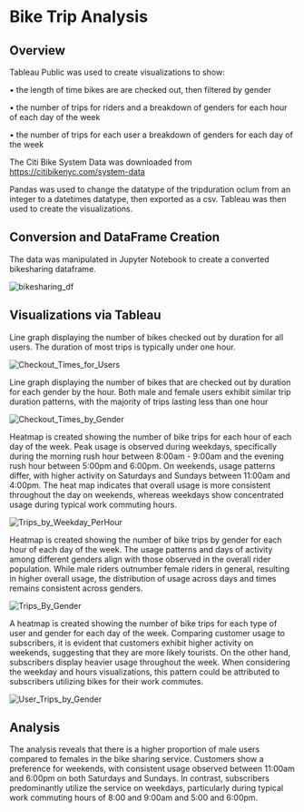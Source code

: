 # Bike Trip Analysis 

## Overview 

Tableau Public was used to create visualizations to show:

•	the length of time bikes are are checked out, then filtered by gender

•	the number of trips for riders and a breakdown of genders for each hour of each day of the week

•	the number of trips for each user a breakdown of genders for each day of the week

The Citi Bike System Data was downloaded from https://citibikenyc.com/system-data

Pandas was used to change the datatype of the tripduration oclum from an integer to a datetimes datatype, then exported as a csv. Tableau was then used to create the visualizations. 

## Conversion and DataFrame Creation

The data was manipulated in Jupyter Notebook to create a converted bikesharing dataframe. 

![bikesharing_df](https://github.com/saraglenn/bikesharing/assets/119461431/2d539a7a-1b8b-4b44-b142-ddcb5cc8f9a9)

## Visualizations via Tableau

Line graph displaying the number of bikes checked out by duration for all users. 
The duration of most trips is typically under one hour.
 
 ![Checkout_Times_for_Users](https://github.com/saraglenn/bikesharing/assets/119461431/463f8517-3e4e-4121-8c7f-bd21d4d4b90c)


Line graph displaying the number of bikes that are checked out by duration for each gender by the hour. Both male and female users exhibit similar trip duration patterns, with the majority of trips lasting less than one hour
 
 ![Checkout_Times_by_Gender](https://github.com/saraglenn/bikesharing/assets/119461431/2ba3b8e6-9261-43aa-bf41-209ce89eb40f)


Heatmap is created showing the number of bike trips for each hour of each day of the week. Peak usage is observed during weekdays, specifically during the morning rush hour between 8:00am - 9:00am and the evening rush hour between 5:00pm and 6:00pm. On weekends, usage patterns differ, with higher activity on Saturdays and Sundays between 11:00am and 4:00pm. The heat map indicates that overall usage is more consistent throughout the day on weekends, whereas weekdays show concentrated usage during typical work commuting hours.

![Trips_by_Weekday_PerHour](https://github.com/saraglenn/bikesharing/assets/119461431/555c9794-00a8-4956-bb24-320b57ffa18d)


Heatmap is created showing the number of bike trips by gender for each hour of each day of the week. The usage patterns and days of activity among different genders align with those observed in the overall rider population. While male riders outnumber female riders in general, resulting in higher overall usage, the distribution of usage across days and times remains consistent across genders.

![Trips_By_Gender](https://github.com/saraglenn/bikesharing/assets/119461431/5045184f-6c3f-41e3-80be-265d3042b456)


A heatmap is created showing the number of bike trips for each type of user and gender for each day of the week. Comparing customer usage to subscribers, it is evident that customers exhibit higher activity on weekends, suggesting that they are more likely tourists. On the other hand, subscribers display heavier usage throughout the week. When considering the weekday and hours visualizations, this pattern could be attributed to subscribers utilizing bikes for their work commutes.


![User_Trips_by_Gender](https://github.com/saraglenn/bikesharing/assets/119461431/747770f9-e874-4909-90c5-2a2f1c0223da)

## Analysis

The analysis reveals that there is a higher proportion of male users compared to females in the bike sharing service. Customers show a preference for weekends, with consistent usage observed between 11:00am and 6:00pm on both Saturdays and Sundays. In contrast, subscribers predominantly utilize the service on weekdays, particularly during typical work commuting hours of 8:00 and 9:00am and 5:00 and 6:00pm.

